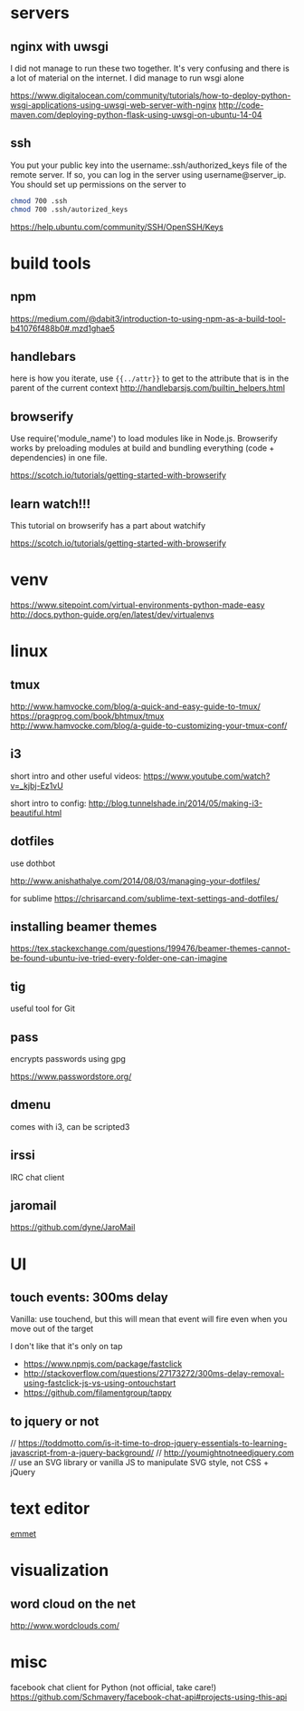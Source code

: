 # servers

## nginx with uwsgi
I did not manage to run these two together. It's very confusing and there is a lot of material on the internet. I did manage to run wsgi alone

https://www.digitalocean.com/community/tutorials/how-to-deploy-python-wsgi-applications-using-uwsgi-web-server-with-nginx
http://code-maven.com/deploying-python-flask-using-uwsgi-on-ubuntu-14-04

## ssh
You put your public key into the username:.ssh/authorized_keys file of the remote server. If so, you can log in the server using username@server_ip. You should set up permissions on the server to
```bash
chmod 700 .ssh
chmod 700 .ssh/autorized_keys
```

https://help.ubuntu.com/community/SSH/OpenSSH/Keys

# build tools

## npm
https://medium.com/@dabit3/introduction-to-using-npm-as-a-build-tool-b41076f488b0#.mzd1ghae5

## handlebars
here is how you iterate, use `{{../attr}}` to get to the attribute that is in the parent of the current context
http://handlebarsjs.com/builtin_helpers.html

## browserify
Use require('module_name')  to load modules like in Node.js. Browserify works by preloading modules at build and bundling everything (code + dependencies) in one file.

https://scotch.io/tutorials/getting-started-with-browserify

## learn watch!!!
This tutorial on browserify has a part about watchify

https://scotch.io/tutorials/getting-started-with-browserify

# venv
https://www.sitepoint.com/virtual-environments-python-made-easy
http://docs.python-guide.org/en/latest/dev/virtualenvs

# linux

## tmux
http://www.hamvocke.com/blog/a-quick-and-easy-guide-to-tmux/
https://pragprog.com/book/bhtmux/tmux
http://www.hamvocke.com/blog/a-guide-to-customizing-your-tmux-conf/

## i3
short intro and other useful videos: https://www.youtube.com/watch?v=_kjbj-Ez1vU

short intro to config: http://blog.tunnelshade.in/2014/05/making-i3-beautiful.html

## dotfiles
use dothbot

http://www.anishathalye.com/2014/08/03/managing-your-dotfiles/

for sublime
https://chrisarcand.com/sublime-text-settings-and-dotfiles/

## installing beamer themes
https://tex.stackexchange.com/questions/199476/beamer-themes-cannot-be-found-ubuntu-ive-tried-every-folder-one-can-imagine

## tig
useful tool for Git

## pass
encrypts passwords using gpg

https://www.passwordstore.org/

## dmenu
comes with i3, can be scripted3

## irssi
IRC chat client

## jaromail
https://github.com/dyne/JaroMail

# UI

## touch events: 300ms delay
Vanilla: use touchend, but this will mean that event will fire even when you move out of the target

I don't like that it's only on tap
 - https://www.npmjs.com/package/fastclick
 - http://stackoverflow.com/questions/27173272/300ms-delay-removal-using-fastclick-js-vs-using-ontouchstart
 - https://github.com/filamentgroup/tappy

## to jquery or not
// https://toddmotto.com/is-it-time-to-drop-jquery-essentials-to-learning-javascript-from-a-jquery-background/
// http://youmightnotneedjquery.com
// use an SVG library or vanilla JS to manipulate SVG style, not CSS + jQuery

# text editor
[emmet](http://www.hongkiat.com/blog/html-css-faster-emmet/)

# visualization

## word cloud on the net
http://www.wordclouds.com/

# misc
facebook chat client for Python (not official, take care!)
https://github.com/Schmavery/facebook-chat-api#projects-using-this-api




